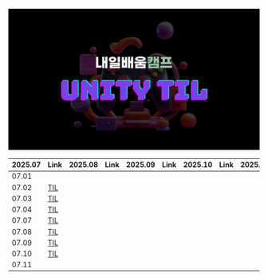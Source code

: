 ![thumbnail](./.resources/thumbnail.png)

|2025.07|Link|2025.08|Link|2025.09|Link|2025.10|Link|2025.11|Link|
|---|---|---|---|---|---|---|---|---|---|
|07.01|  |  |  |  |  |  |  |  |  |
|07.02|[TIL](Documents/2025_07_02_TIL.md)|  |  |  |  |  |  |  |  |
|07.03|[TIL](Documents/2025_07_03_TIL.md)|  |  |  |  |  |  |  |  |
|07.04|[TIL](Documents/2025_07_04_TIL.md)|  |  |  |  |  |  |  |  |
|07.07|[TIL](Documents/2025_07_07_TIL.md)|  |  |  |  |  |  |  |  |
|07.08|[TIL](Documents/2025_07_08_TIL.md)|  |  |  |  |  |  |  |  |
|07.09|[TIL](Documents/2025_07_09_TIL.md)|  |  |  |  |  |  |  |  |
|07.10|[TIL](Documents/2025_07_10_TIL.md)|  |  |  |  |  |  |  |  |
|07.11||  |  |  |  |  |  |  |  |
